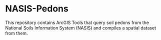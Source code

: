 # NASIS-Pedons
This repository contains ArcGIS Tools that query soil pedons from the National Soils Information System (NASIS) and compiles a spatial dataset from them.
